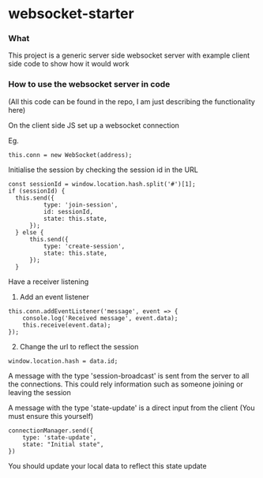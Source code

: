 # websocket-starter

### What

This project is a generic server side websocket server with example client side code to show how it would work

### How to use the websocket server in code

(All this code can be found in the repo, I am just describing the functionality here)

On the client side JS set up a websocket connection 

Eg.
```
this.conn = new WebSocket(address);
```

Initialise the session by checking the session id in the URL
```
const sessionId = window.location.hash.split('#')[1];
if (sessionId) {
  this.send({
          type: 'join-session',
          id: sessionId,
          state: this.state,
      });
  } else {
      this.send({
          type: 'create-session',
          state: this.state,
      });
  }
```
Have a receiver listening
1. Add an event listener
```
this.conn.addEventListener('message', event => {
    console.log('Received message', event.data);
    this.receive(event.data);
});
```
2. Change the url to reflect the session
```
window.location.hash = data.id;
```

A message with the type 'session-broadcast' is sent from the server to all the connections. This could rely information such as someone joining or leaving the session

A message with the type 'state-update' is a direct input from the client
(You must ensure this yourself)
```
connectionManager.send({
    type: 'state-update',
    state: "Initial state",
})
```
You should update your local data to reflect this state update
